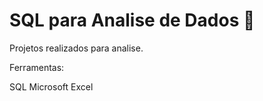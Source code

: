 # SQL para Analise de Dados 📂

Projetos realizados para analise.

Ferramentas:

SQL
Microsoft Excel
